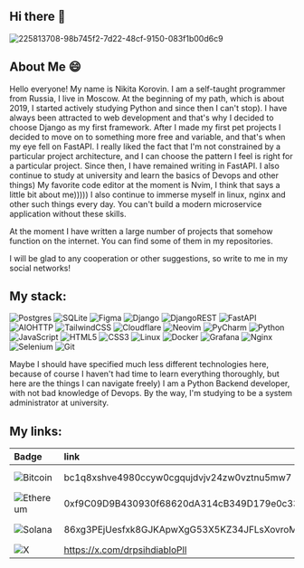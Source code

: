 ## Hi there 👋
![225813708-98b745f2-7d22-48cf-9150-083f1b00d6c9](https://github.com/user-attachments/assets/65d57d90-daac-4bbe-ae57-dec24100e3c2)


## About Me 😄

Hello everyone! My name is Nikita Korovin. I am a self-taught programmer from Russia, I live in Moscow. At the beginning of my path, which is about 2019, I started actively studying Python and since then I can't stop). I have always been attracted to web development and that's why I decided to choose Django as my first framework. After I made my first pet projects I decided to move on to something more free and variable, and that's when my eye fell on FastAPI. I really liked the fact that I'm not constrained by a particular project architecture, and I can choose the pattern I feel is right for a particular project. Since then, I have remained writing in FastAPI. I also continue to study at university and learn the basics of Devops and other things) My favorite code editor at the moment is Nvim, I think that says a little bit about me))))) I also continue to immerse myself in linux, nginx and other such things every day. You can't build a modern microservice application without these skills. 

At the moment I have written a large number of projects that somehow function on the internet. You can find some of them in my repositories.

I will be glad to any cooperation or other suggestions, so write to me in my social networks!



## My stack:
![Postgres](https://img.shields.io/badge/postgres-%23316192.svg?style=for-the-badge&logo=postgresql&logoColor=white) ![SQLite](https://img.shields.io/badge/sqlite-%2307405e.svg?style=for-the-badge&logo=sqlite&logoColor=white) ![Figma](https://img.shields.io/badge/figma-%23F24E1E.svg?style=for-the-badge&logo=figma&logoColor=white) ![Django](https://img.shields.io/badge/django-%23092E20.svg?style=for-the-badge&logo=django&logoColor=white) ![DjangoREST](https://img.shields.io/badge/DJANGO-REST-ff1709?style=for-the-badge&logo=django&logoColor=white&color=ff1709&labelColor=gray) ![FastAPI](https://img.shields.io/badge/FastAPI-005571?style=for-the-badge&logo=fastapi) ![AIOHTTP](https://img.shields.io/badge/iohttp-%232C5bb4.svg?style=for-the-badge&logo=aiohttp&logoColor=white) ![TailwindCSS](https://img.shields.io/badge/tailwindcss-%2338B2AC.svg?style=for-the-badge&logo=tailwind-css&logoColor=white) ![Cloudflare](https://img.shields.io/badge/Cloudflare-F38020?style=for-the-badge&logo=Cloudflare&logoColor=white) ![Neovim](https://img.shields.io/badge/NeoVim-%2357A143.svg?&style=for-the-badge&logo=neovim&logoColor=white) ![PyCharm](https://img.shields.io/badge/pycharm-143?style=for-the-badge&logo=pycharm&logoColor=black&color=black&labelColor=green) ![Python](https://img.shields.io/badge/python-3670A0?style=for-the-badge&logo=python&logoColor=ffdd54) ![JavaScript](https://img.shields.io/badge/javascript-%23323330.svg?style=for-the-badge&logo=javascript&logoColor=%23F7DF1E) ![HTML5](https://img.shields.io/badge/html5-%23E34F26.svg?style=for-the-badge&logo=html5&logoColor=white) ![CSS3](https://img.shields.io/badge/css3-%231572B6.svg?style=for-the-badge&logo=css3&logoColor=white) ![Linux](https://img.shields.io/badge/Linux-FCC624?style=for-the-badge&logo=linux&logoColor=black) ![Docker](https://img.shields.io/badge/docker-%230db7ed.svg?style=for-the-badge&logo=docker&logoColor=white) ![Grafana](https://img.shields.io/badge/grafana-%23F46800.svg?style=for-the-badge&logo=grafana&logoColor=white) ![Nginx](https://img.shields.io/badge/nginx-%23009639.svg?style=for-the-badge&logo=nginx&logoColor=white) ![Selenium](https://img.shields.io/badge/-selenium-%43B02A?style=for-the-badge&logo=selenium&logoColor=white) ![Git](https://img.shields.io/badge/git-%23F05033.svg?style=for-the-badge&logo=git&logoColor=white) 

Maybe I should have specified much less different technologies here, because of course I haven't had time to learn everything thoroughly, but here are the things I can navigate freely) I am a Python Backend developer, with not bad knowledge of Devops. By the way, I'm studying to be a system administrator at university. 





## My links:
|Badge|link|Badge|link|
|:----|:---|:----|:---|
|![Bitcoin](https://img.shields.io/badge/Bitcoin-000?style=for-the-badge&logo=bitcoin&logoColor=white)| bc1q8xshve4980ccyw0cgqujdvjv24zw0vztnu5mw7 | ![Telegram](https://img.shields.io/badge/Telegram-2CA5E0?style=for-the-badge&logo=telegram&logoColor=white) | https://t.me/drpsihPll |
|![Ethereum](https://img.shields.io/badge/Ethereum-3C3C3D?style=for-the-badge&logo=Ethereum&logoColor=white)| 0xf9C09D9B430930f68620dA314cB349D179e0c330 | ![Discord](https://img.shields.io/badge/Discord-5865F2?style=for-the-badge&logo=discord&logoColor=white)| https://discord.com/users/296276939637784576 |
|![Solana](https://img.shields.io/badge/Solana-000?style=for-the-badge&logo=Solana&logoColor=9945FF)| 86xg3PEjUesfxk8GJKApwXgG53X5KZ34JFLsXovroMGy |![Вконтакте](https://img.shields.io/badge/вконтакте-%232E87FB.svg?&style=for-the-badge&logo=vk&logoColor=white)| https://vk.com/dr_psih_36 |
|![X](https://img.shields.io/badge/X-000000?style=for-the-badge&logo=x&logoColor=white)| https://x.com/drpsihdiabloPll |

